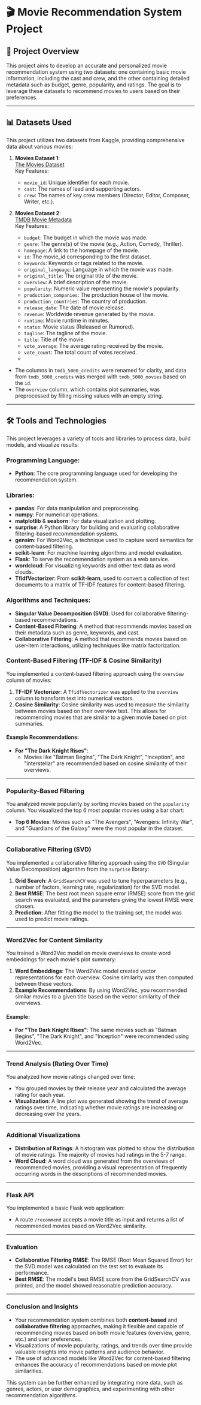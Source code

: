 # 🎬 **Movie Recommendation System Project**

## 🚀 **Project Overview**
This project aims to develop an accurate and personalized movie recommendation system using two datasets: one containing basic movie information, including the cast and crew, and the other containing detailed metadata such as budget, genre, popularity, and ratings. The goal is to leverage these datasets to recommend movies to users based on their preferences.

---

## 📊 **Datasets Used**
This project utilizes two datasets from Kaggle, providing comprehensive data about various movies:

1. **Movies Dataset 1**:  
   [The Movies Dataset](https://www.kaggle.com/datasets/rounakbanik/the-movies-dataset)  
   Key Features:
   - `movie_id`: Unique identifier for each movie.
   - `cast`: The names of lead and supporting actors.
   - `crew`: The names of key crew members (Director, Editor, Composer, Writer, etc.).

2. **Movies Dataset 2**:  
   [TMDB Movie Metadata](https://www.kaggle.com/datasets/tmdb/tmdb-movie-metadata)  
   Key Features:
   - `budget`: The budget in which the movie was made.
   - `genre`: The genre(s) of the movie (e.g., Action, Comedy, Thriller).
   - `homepage`: A link to the homepage of the movie.
   - `id`: The movie_id corresponding to the first dataset.
   - `keywords`: Keywords or tags related to the movie.
   - `original_language`: Language in which the movie was made.
   - `original_title`: The original title of the movie.
   - `overview`: A brief description of the movie.
   - `popularity`: Numeric value representing the movie's popularity.
   - `production_companies`: The production house of the movie.
   - `production_countries`: The country of production.
   - `release_date`: The date of movie release.
   - `revenue`: Worldwide revenue generated by the movie.
   - `runtime`: Movie runtime in minutes.
   - `status`: Movie status (Released or Rumored).
   - `tagline`: The tagline of the movie.
   - `title`: Title of the movie.
   - `vote_average`: The average rating received by the movie.
   - `vote_count`: The total count of votes received.
   - 
- The columns in `tmdb_5000_credits` were renamed for clarity, and data from `tmdb_5000_credits` was merged with `tmdb_5000_movies` based on the `id`.
- The `overview` column, which contains plot summaries, was preprocessed by filling missing values with an empty string.

---

## 🛠️ **Tools and Technologies**

This project leverages a variety of tools and libraries to process data, build models, and visualize results:

### **Programming Language**:
- **Python**: The core programming language used for developing the recommendation system.

### **Libraries**:
- **pandas**: For data manipulation and preprocessing.
- **numpy**: For numerical operations.
- **matplotlib** & **seaborn**: For data visualization and plotting.
- **surprise**: A Python library for building and evaluating collaborative filtering-based recommendation systems.
- **gensim**: For Word2Vec, a technique used to capture word semantics for content-based filtering.
- **scikit-learn**: For machine learning algorithms and model evaluation.
- **Flask**: To serve the recommendation system as a web service.
- **wordcloud**: For visualizing keywords and other text data as word clouds.
- **TfidfVectorizer**: From **scikit-learn**, used to convert a collection of text documents to a matrix of TF-IDF features for content-based filtering.

### **Algorithms and Techniques**:
- **Singular Value Decomposition (SVD)**: Used for collaborative filtering-based recommendations.
- **Content-Based Filtering**: A method that recommends movies based on their metadata such as genre, keywords, and cast.
- **Collaborative Filtering**: A method that recommends movies based on user-item interactions, utilizing techniques like matrix factorization.
  
### **Content-Based Filtering (TF-IDF & Cosine Similarity)**
You implemented a content-based filtering approach using the `overview` column of movies:
1. **TF-IDF Vectorizer**: A `TfidfVectorizer` was applied to the `overview` column to transform text into numerical vectors.
2. **Cosine Similarity**: Cosine similarity was used to measure the similarity between movies based on their overview text. This allows for recommending movies that are similar to a given movie based on plot summaries.

#### **Example Recommendations**:
- **For "The Dark Knight Rises"**: 
  - Movies like "Batman Begins", "The Dark Knight", "Inception", and "Interstellar" are recommended based on cosine similarity of their overviews.

---

### **Popularity-Based Filtering**
You analyzed movie popularity by sorting movies based on the `popularity` column. You visualized the top 6 most popular movies using a bar chart:
- **Top 6 Movies**: Movies such as "The Avengers", "Avengers: Infinity War", and "Guardians of the Galaxy" were the most popular in the dataset.

---

### **Collaborative Filtering (SVD)**
You implemented a collaborative filtering approach using the `SVD` (Singular Value Decomposition) algorithm from the `surprise` library:
1. **Grid Search**: A `GridSearchCV` was used to tune hyperparameters (e.g., number of factors, learning rate, regularization) for the SVD model.
2. **Best RMSE**: The best root mean square error (RMSE) score from the grid search was evaluated, and the parameters giving the lowest RMSE were chosen.
3. **Prediction**: After fitting the model to the training set, the model was used to predict movie ratings.

---

### **Word2Vec for Content Similarity**
You trained a Word2Vec model on movie overviews to create word embeddings for each movie's plot summary:
1. **Word Embeddings**: The Word2Vec model created vector representations for each overview. Cosine similarity was then computed between these vectors.
2. **Example Recommendations**: By using Word2Vec, you recommended similar movies to a given title based on the vector similarity of their overviews.

#### **Example**:
- **For "The Dark Knight Rises"**: The same movies such as "Batman Begins", "The Dark Knight", and "Inception" were recommended using Word2Vec.

---

### **Trend Analysis (Rating Over Time)**
You analyzed how movie ratings changed over time:
- You grouped movies by their release year and calculated the average rating for each year.
- **Visualization**: A line plot was generated showing the trend of average ratings over time, indicating whether movie ratings are increasing or decreasing over the years.

---

### **Additional Visualizations**
- **Distribution of Ratings**: A histogram was plotted to show the distribution of movie ratings. The majority of movies had ratings in the 5-7 range.
- **Word Cloud**: A word cloud was generated from the overviews of recommended movies, providing a visual representation of frequently occurring words in the descriptions of recommended movies.

---

### **Flask API**
You implemented a basic Flask web application:
- A route `/recommend` accepts a movie title as input and returns a list of recommended movies based on Word2Vec similarity.

---

### **Evaluation**
- **Collaborative Filtering RMSE**: The RMSE (Root Mean Squared Error) for the SVD model was calculated on the test set to evaluate its performance.
- **Best RMSE**: The model's best RMSE score from the GridSearchCV was printed, and the model showed reasonable prediction accuracy.

---

### **Conclusion and Insights**
- Your recommendation system combines both **content-based** and **collaborative filtering** approaches, making it flexible and capable of recommending movies based on both movie features (overview, genre, etc.) and user preferences.
- Visualizations of movie popularity, ratings, and trends over time provide valuable insights into movie patterns and audience behavior.
- The use of advanced models like Word2Vec for content-based filtering enhances the accuracy of recommendations based on movie plot similarities.

This system can be further enhanced by integrating more data, such as genres, actors, or user demographics, and experimenting with other recommendation algorithms.
